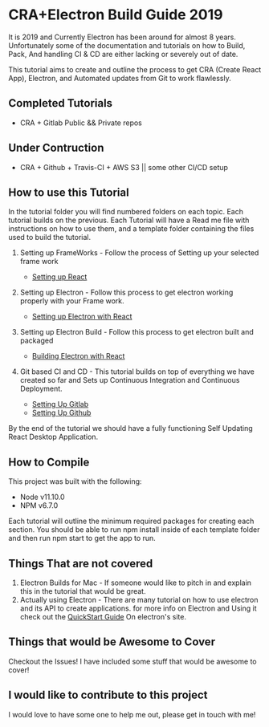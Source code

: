 # CRA+Electron Build Guide 2019

It is 2019 and Currently Electron has been around for almost 8 years. Unfortunately some of the documentation and tutorials on how to Build, Pack, And handling CI & CD are either lacking or severely out of date.

This tutorial aims to create and outline the process to get CRA (Create React App), Electron, and Automated updates from Git to work flawlessly.

## Completed Tutorials

- CRA + Gitlab Public && Private repos

## Under Contruction

- CRA + Github + Travis-CI + AWS S3 || some other CI/CD setup

## How to use this Tutorial

In the tutorial folder you will find numbered folders on each topic. Each tutorial builds on the previous. Each Tutorial will have a Read me file with instructions on how to use them, and a template folder containing the files used to build the tutorial.

1. Setting up FrameWorks - Follow the process of Setting up your selected frame work
     - [Setting up React](https://github.com/StevenDixonDev/Electron-Build-Guide/tree/master/Tutorials/%231A_SettingUpReact)

2. Setting up Electron - Follow this process to get electron working properly with your Frame work.

    - [Setting up Electron with React](https://github.com/StevenDixonDev/Electron-Build-Guide/tree/master/Tutorials/%232A_SettingUpElectronReact)

3. Setting up Electron Build - Follow this process to get electron built and packaged

    - [Building Electron with React](https://github.com/StevenDixonDev/Electron-Build-Guide/tree/master/Tutorials/%233A_SettingUpElectronReactBuild)    

4. Git based CI and CD  - This tutorial builds on top of everything we have created so far and Sets up Continuous Integration and Continuous Deployment.

    - [Setting Up Gitlab ](https://github.com/StevenDixonDev/Electron-Build-Guide/tree/master/Tutorials/%234A_SettingUpGitlab)
    - [Setting Up Github](https://github.com/StevenDixonDev/Electron-Build-Guide/tree/master/Tutorials/%234B_SettingUpGithub)

By the end of the tutorial we should have a fully functioning Self Updating React Desktop Application.

## How to Compile

This project was built with the following:

- Node v11.10.0
- NPM v6.7.0

Each tutorial will outline the minimum required packages for creating each section. You should be able to run npm install inside of each template folder and then run npm start to get the app to run.

## Things That are not covered

1. Electron Builds for Mac - If someone would like to pitch in and explain this in the tutorial that would be great.
2. Actually using Electron - There are many tutorial on how to use electron and its API to create applications. for more info on Electron and Using it check out the [QuickStart Guide](https://electronjs.org/docs/tutorial/quick-start) On electron's site.

## Things that would be Awesome to Cover

Checkout the Issues! I have included some stuff that would be awesome to cover!

## I would like to contribute to this project

I would love to have some one to help me out, please get in touch with me!
